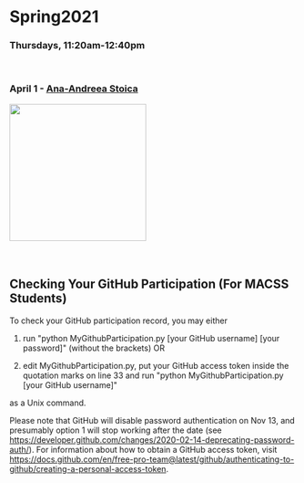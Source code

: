 # Spring2021
### Thursdays, 11:20am-12:40pm

<br>

### April 1 - [Ana-Andreea Stoica](https://github.com/uchicago-computation-workshop/Spring2021/tree/main/04-01_Stoica)
<div><img src="http://www.columbia.edu/~as5001/images/headshot.png" width="240"></div>


<br>
<br>

## Checking Your GitHub Participation (For MACSS Students) 

To check your GitHub participation record, you may either

1. run "python MyGithubParticipation.py [your GitHub username] [your password]" (without the brackets) OR

2. edit MyGithubParticipation.py, put your GitHub access token inside the quotation marks on line 33 and run "python MyGithubParticipation.py [your GitHub username]" 

as a Unix command. 

Please note that GitHub will disable password authentication on Nov 13, and presumably option 1 will stop working after the date (see https://developer.github.com/changes/2020-02-14-deprecating-password-auth/). For information about how to obtain a GitHub access token, visit https://docs.github.com/en/free-pro-team@latest/github/authenticating-to-github/creating-a-personal-access-token. 